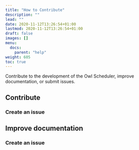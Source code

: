 ```yaml
---
title: "How to Contribute"
description: ""
lead: ""
date: 2020-11-12T13:26:54+01:00
lastmod: 2020-11-12T13:26:54+01:00
draft: false
images: []
menu:
  docs:
    parent: "help"
weight: 605
toc: true
---
```


Contribute to the development of the Owl Scheduler, improve documentation, or submit issues.

## Contribute


### Create an issue


## Improve documentation

### Create an issue

